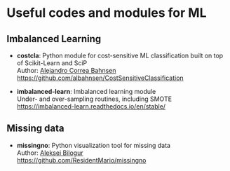 # Useful codes and modules for ML

## Imbalanced Learning

- **costcla**: Python module for cost-sensitive ML classification built on top of Scikit-Learn and SciP   
  Author:  [Alejandro Correa Bahnsen](albahnsen.com)    
  https://github.com/albahnsen/CostSensitiveClassification

- **imbalanced-learn**: Imbalanced learning module  
  Under- and over-sampling routines, including SMOTE  
  https://imbalanced-learn.readthedocs.io/en/stable/

## Missing data

- **missingno**: Python visualization tool for missing data  
  Author: [Aleksei Bilogur](https://github.com/ResidentMario)  
  https://github.com/ResidentMario/missingno
